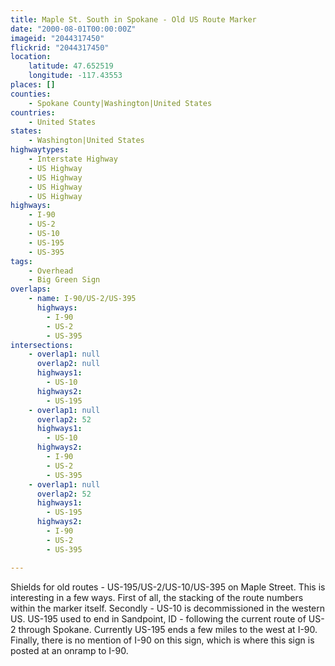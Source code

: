 ```yaml
---
title: Maple St. South in Spokane - Old US Route Marker
date: "2000-08-01T00:00:00Z"
imageid: "2044317450"
flickrid: "2044317450"
location:
    latitude: 47.652519
    longitude: -117.43553
places: []
counties:
    - Spokane County|Washington|United States
countries:
    - United States
states:
    - Washington|United States
highwaytypes:
    - Interstate Highway
    - US Highway
    - US Highway
    - US Highway
    - US Highway
highways:
    - I-90
    - US-2
    - US-10
    - US-195
    - US-395
tags:
    - Overhead
    - Big Green Sign
overlaps:
    - name: I-90/US-2/US-395
      highways:
        - I-90
        - US-2
        - US-395
intersections:
    - overlap1: null
      overlap2: null
      highways1:
        - US-10
      highways2:
        - US-195
    - overlap1: null
      overlap2: 52
      highways1:
        - US-10
      highways2:
        - I-90
        - US-2
        - US-395
    - overlap1: null
      overlap2: 52
      highways1:
        - US-195
      highways2:
        - I-90
        - US-2
        - US-395

---
```

Shields for old routes - US-195/US-2/US-10/US-395 on Maple Street.  This is interesting in a few ways.  First of all, the stacking of the route numbers within the marker itself.  Secondly - US-10 is decommissioned in the western US.  US-195 used to end in Sandpoint, ID - following the current route of US-2 through Spokane.  Currently US-195 ends a few miles to the west at I-90.  Finally, there is no mention of I-90 on this sign, which is where this sign is posted at an onramp to I-90.